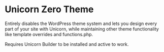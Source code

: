 # Unicorn Zero Theme

Entirely disables the WordPress theme system and lets you design every part of your site with Unicorn, while maintaining other theme functionality like template overrides and functions.php.

Requires Unicorn Builder to be installed and active to work.
